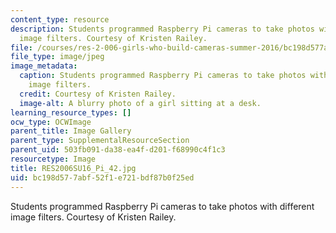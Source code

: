 ```yaml
---
content_type: resource
description: Students programmed Raspberry Pi cameras to take photos with different
  image filters. Courtesy of Kristen Railey.
file: /courses/res-2-006-girls-who-build-cameras-summer-2016/bc198d577abf52f1e721bdf87b0f25ed_RES2006SU16_Pi_42.jpg
file_type: image/jpeg
image_metadata:
  caption: Students programmed Raspberry Pi cameras to take photos with different
    image filters.
  credit: Courtesy of Kristen Railey.
  image-alt: A blurry photo of a girl sitting at a desk.
learning_resource_types: []
ocw_type: OCWImage
parent_title: Image Gallery
parent_type: SupplementalResourceSection
parent_uid: 503fb091-da38-ea4f-d201-f68990c4f1c3
resourcetype: Image
title: RES2006SU16_Pi_42.jpg
uid: bc198d57-7abf-52f1-e721-bdf87b0f25ed
---
```

Students programmed Raspberry Pi cameras to take photos with different image filters. Courtesy of Kristen Railey.

